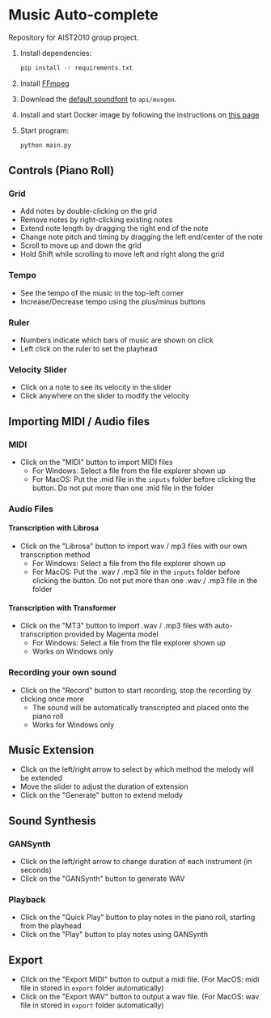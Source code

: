 # Music Auto-complete

Repository for AIST2010 group project.

1. Install dependencies:

   ```bash
   pip install -r requirements.txt
   ```

2. Install [FFmpeg](https://ffmpeg.org/download.html)

3. Download the [default soundfont](https://drive.google.com/file/d/1hG9ZS937AWSYWydMIwA4CA1Zu0DEw6EZ/view?usp=share_link) to `api/musgen`.

4. Install and start Docker image by following the instructions on [this page](https://github.com/anson416/music-autocomplete/tree/main/api)

5. Start program:

   ```bash
   python main.py
   ```

## Controls (Piano Roll)

### Grid

- Add notes by double-clicking on the grid
- Remove notes by right-clicking existing notes
- Extend note length by dragging the right end of the note
- Change note pitch and timing by dragging the left end/center of the note
- Scroll to move up and down the grid
- Hold Shift while scrolling to move left and right along the grid

### Tempo

- See the tempo of the music in the top-left corner
- Increase/Decrease tempo using the plus/minus buttons

### Ruler

- Numbers indicate which bars of music are shown on click
- Left click on the ruler to set the playhead

### Velocity Slider

- Click on a note to see its velocity in the slider
- Click anywhere on the slider to modify the velocity

## Importing MIDI / Audio files

### MIDI

- Click on the "MIDI" button to import MIDI files
  - For Windows: Select a file from the file explorer shown up
  - For MacOS: Put the .mid file in the `inputs` folder before clicking the button. Do not put more than one .mid file in the folder

### Audio Files

#### Transcription with Librosa

- Click on the "Librosa" button to import wav / mp3 files with our own transcription method
  - For Windows: Select a file from the file explorer shown up
  - For MacOS: Put the .wav / .mp3 file in the `inputs` folder before clicking the button. Do not put more than one .wav / .mp3 file in the folder

#### Transcription with Transformer

- Click on the "MT3" button to import .wav / .mp3 files with auto-transcription provided by Magenta model
  - For Windows: Select a file from the file explorer shown up
  - Works on Windows only

### Recording your own sound

- Click on the "Record" button to start recording, stop the recording by clicking once more
  - The sound will be automatically transcripted and placed onto the piano roll
  - Works for Windows only

## Music Extension

- Click on the left/right arrow to select by which method the melody will be extended
- Move the slider to adjust the duration of extension
- Click on the "Generate" button to extend melody

## Sound Synthesis

### GANSynth

- Click on the left/right arrow to change duration of each instrument (in seconds)
- Click on the "GANSynth" button to generate WAV

### Playback

- Click on the "Quick Play" button to play notes in the piano roll, starting from the playhead
- Click on the "Play" button to play notes using GANSynth

## Export

- Click on the "Export MIDI" button to output a midi file. (For MacOS: midi file in stored in `export` folder automatically)
- Click on the "Export WAV" button to output a wav file. (For MacOS: wav file in stored in `export` folder automatically)
